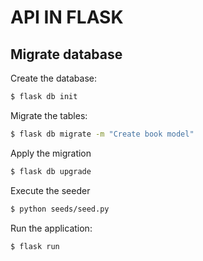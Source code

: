 # API IN FLASK

## Migrate database

Create the database: 

```bash
$ flask db init
```

Migrate the tables:

```bash
$ flask db migrate -m "Create book model"
```

Apply the migration

```bash
$ flask db upgrade
```

Execute the seeder

```bash
$ python seeds/seed.py
```

Run the application:

```bash
$ flask run
```
